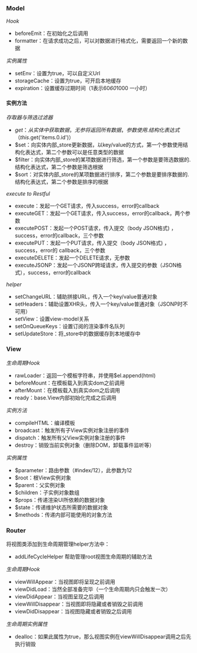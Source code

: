 ### Model

*Hook*

- beforeEmit：在初始化之后调用
- formatter：在请求成功之后，可以对数据进行格式化，需要返回一个新的数据

*实例属性*

- setEnv：设置为true，可以自定义Url
- storageCache：设置为true，可开启本地缓存
- expiration：设置缓存过期时间（1表示60*60*1000 一小时）

#### 实例方法

*存取器与筛选过滤器*

- $get：从实体中获取数据，无参将返回所有数据，参数使用.结构化表达式（this.$get('items.0.id')）
- $set：向实体内部_store更新数据，以key/value的方式，第一个参数使用结构化表达式，第二个参数可以是任意类型的数据
- $filter：向实体内部_store的某项数据进行筛选，第一个参数是要筛选数据的.结构化表达式，第二个参数是筛选根据
- $sort：对实体内部_store的某项数据进行排序，第二个参数是要排序数据的.结构化表达式，第二个参数是排序的根据

*execute to Restful*

- execute：发起一个GET请求，传入success，error的callback
- executeGET：发起一个GET请求，传入success，error的callback，两个参数
- executePOST：发起一个POST请求，传入提交（body JSON格式) ，success，error的callback，三个参数
- executePUT：发起一个PUT请求，传入提交（body JSON格式) ，success，error的 callback，三个参数
- executeDELETE：发起一个DELETE请求，无参数
- executeJSONP：发起一个JSONP跨域请求，传入提交的参数（JSON格式），success，error的callback

*helper*

- setChangeURL：辅助拼接URL，传入一个key/value普通对象
- setHeaders：辅助设置XHR头，传入一个key/value普通对象（JSONP时不可用）
- setView：设置view-model关系
- setOnQueueKeys：设置订阅的渲染事件名队列
- setUpdateStore：将_store中的数据缓存到本地缓存中


### View

*生命周期Hook*

- rawLoader：返回一个模板字符串，并使用$el.append(html)
- beforeMount：在模板载入到真实dom之前调用
- afterMount：在模板载入到真实dom之后调用
- ready：base.View内部初始化完成之后调用

*实例方法*

- compileHTML：编译模板
- broadcast：触发所有子View实例对象注册的事件
- dispatch：触发所有父View实例对象注册的事件
- destroy：销毁当前实例对象（删除DOM，卸载事件监听等）

*实例属性*

- $parameter：路由参数（#index/12），此参数为12
- $root：根View实例对象
- $parent：父实例对象
- $children：子实例对象数组
- $props：传递渲染UI所依赖的数据对象
- $state：传递维护状态所需要的数据对象
- $methods：传递内部可能使用的对象方法

### Router

将视图类添加到生命周期管理helper方法中：

- addLifeCycleHelper 帮助管理root视图生命周期的辅助方法

*生命周期Hook*

- viewWillAppear：当视图即将呈现之前调用
- viewDidLoad：当然全部准备完毕（一个生命周期内只会触发一次）
- viewDidAppear：当视图呈现之后调用
- viewWillDisappear：当视图即将隐藏或者销毁之前调用
- viewDidDisappear：当视图隐藏或者销毁之后调用

*生命周期实例属性*

- dealloc：如果此属性为true，那么视图实例在viewWillDisappear调用之后先执行销毁